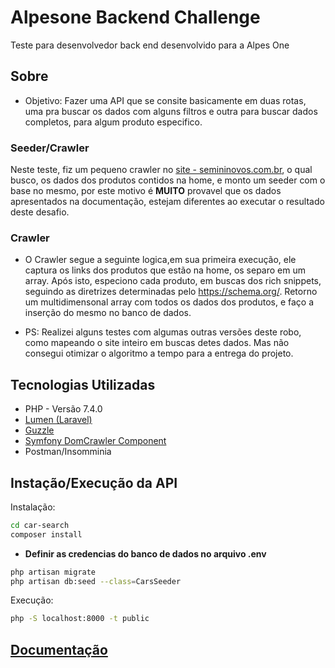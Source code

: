 # Alpesone Backend Challenge

Teste para desenvolvedor back end desenvolvido para a Alpes One

## Sobre
- Objetivo: Fazer uma API que se consite basicamente em duas rotas, uma pra buscar os dados com alguns filtros e outra para buscar dados completos, para algum produto especifico.

### Seeder/Crawler
Neste teste, fiz um pequeno crawler no [site - semininovos.com.br](https://seminovos.com.br/), o qual busco, os dados dos produtos contidos na home, e monto um
seeder com o base no mesmo, por este motivo é **MUITO** provavel que os dados apresentados na documentação, estejam diferentes ao executar o resultado deste desafio.

### Crawler
- O Crawler segue a seguinte logica,em sua primeira execução, ele captura os links dos produtos que estão na home, os separo em um array. Após isto, especiono cada produto, em buscas dos rich snippets, seguindo as diretrizes determinadas pelo https://schema.org/. Retorno um multidimensonal array com todos os dados dos produtos, e faço a inserção do mesmo no banco de dados.

- PS: Realizei alguns testes com algumas outras versões deste robo, como mapeando o site inteiro em buscas detes dados. Mas não consegui otimizar o algoritmo a tempo para a entrega do projeto.


## Tecnologias Utilizadas
- PHP - Versão 7.4.0
- [Lumen (Laravel)](https://github.com/laravel/lumen)
- [Guzzle](https://github.com/guzzle/guzzle)
- [Symfony DomCrawler Component](https://github.com/symfony/dom-crawler)
- Postman/Insomminia

## Instação/Execução da API

Instalação:

```sh
cd car-search
composer install
```
- **Definir as credencias do banco de dados no arquivo .env**

```sh
php artisan migrate
php artisan db:seed --class=CarsSeeder
```


Execução:

```sh
php -S localhost:8000 -t public
```

## [Documentação](https://documenter.getpostman.com/view/5518072/SztEZRwh?version=latest#1c7458ee-0869-4907-8c63-55168e6b872c)
